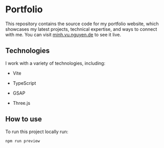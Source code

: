 # Portfolio

This repository contains the source code for my portfolio website, which showcases my latest projects, technical expertise, and ways to connect with me. You can visit [minh.vu.nguyen.de](www.minh.vu.nguyen.de) to see it live.

## Technologies

I work with a variety of technologies, including:

- Vite

- TypeScript

- GSAP

- Three.js

## How to use

To run this project locally run:

`npm run preview`
